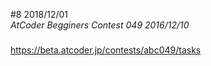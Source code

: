 #8 2018/12/01  
*AtCoder Begginers Contest 049 2016/12/10*  
#####  
https://beta.atcoder.jp/contests/abc049/tasks       
